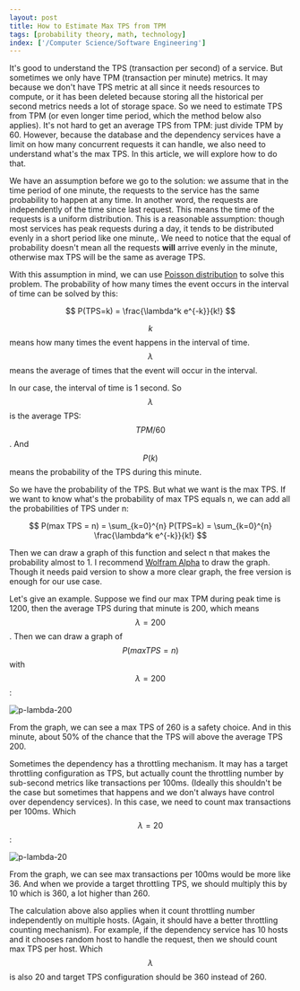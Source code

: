 ```yaml
---
layout: post
title: How to Estimate Max TPS from TPM
tags: [probability theory, math, technology]
index: ['/Computer Science/Software Engineering']
---
```


It's good to understand the TPS (transaction per second) of a service. But sometimes we only have TPM (transaction per minute) metrics. It may because we don't have TPS metric at all since it needs resources to compute, or it has been deleted because storing all the historical per second metrics needs a lot of storage space. So we need to estimate TPS from TPM (or even longer time period, which the method below also applies). It's not hard to get an average TPS from TPM: just divide TPM by 60. However, because the database and the dependency services have a limit on how many concurrent requests it can handle, we also need to understand what's the max TPS. In this article, we will explore how to do that.

We have an assumption before we go to the solution: we assume that in the time period of one minute, the requests to the service has the same probability to happen at any time. In another word, the requests are independently of the time since last request. This means the time of the requests is a uniform distribution. This is a reasonable assumption: though most services has peak requests during a day, it tends to be distributed evenly in a short period like one minute,. We need to notice that the equal of probability doesn't mean all the requests **will** arrive evenly in the minute, otherwise max TPS will be the same as average TPS.

With this assumption in mind, we can use [Poisson distribution](https://en.wikipedia.org/wiki/Poisson_distribution) to solve this problem. The probability of how many times the event occurs in the interval of time can be solved by this:

<span>$$ P(TPS=k) =  \frac{\lambda^k e^{-k}}{k!} $$</span>

<span>$$k$$</span> means how many times the event happens in the interval of time. <span>$$\lambda$$</span> means the average of times that the event will occur in the interval.

In our case, the interval of time is 1 second. So <span>$$\lambda$$<span> is the average TPS: <span>$$TPM / 60$$</span>. And <span>$$P(k)$$</span> means the probability of the TPS during this minute.

So we have the probability of the TPS. But what we want is the max TPS. If we want to know what's the probability of max TPS equals n, we can add all the probabilities of TPS under n:

<span>$$ P(max TPS = n) = \sum_{k=0}^{n} P(TPS=k) = \sum_{k=0}^{n} \frac{\lambda^k e^{-k}}{k!} $$</span>

Then we can draw a graph of this function and select n that makes the probability almost to 1. I recommend [Wolfram Alpha](https://www.wolframalpha.com) to draw the graph. Though it needs paid version to show a more clear graph, the free version is enough for our use case.

Let's give an example. Suppose we find our max TPM during peak time is 1200, then the average TPS during that minute is 200, which means <span>$$\lambda = 200$$</span>. Then we can draw a graph of <span>$$ P(max TPS=n) $$</span> with <span>$$\lambda = 200$$</span>:

![p-lambda-200](/static/images/2020-10-18-How-to-Estimate-max-TPS-from-TPM/p-lambda-200.png)

From the graph, we can see a max TPS of 260 is a safety choice. And in this minute, about 50% of the chance that the TPS will above the average TPS 200.

Sometimes the dependency has a throttling mechanism. It may has a target throttling configuration as TPS, but actually count the throttling number by sub-second metrics like transactions per 100ms. (Ideally this shouldn't be the case but sometimes that happens and we don't always have control over dependency services). In this case, we need to count max transactions per 100ms. Which <span>$$\lambda = 20$$</span>:

![p-lambda-20](/static/images/2020-10-18-How-to-Estimate-max-TPS-from-TPM/p-lambda-20.png)

From the graph, we can see max transactions per 100ms would be more like 36. And when we provide a target throttling TPS, we should multiply this by 10 which is 360, a lot higher than 260.

The calculation above also applies when it count throttling number independently on multiple hosts. (Again, it should have a better throttling counting mechanism). For example, if the dependency service has 10 hosts and it chooses random host to handle the request, then we should count max TPS per host. Which <span>$$\lambda$$</span> is also 20 and target TPS configuration should be 360 instead of 260.
